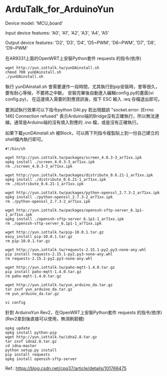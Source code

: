 # ArduTalk_for_ArduinoYun

Device model: 'MCU_board'


Input device features: 'A0', 'A1', 'A2', 'A3', 'A4', 'A5'


Output device features: 'D2', 'D3', 'D4', 'D5\~PWM', 'D6\~PWM', 'D7', 'D8', 'D9\~PWM'






在AR9331上面的OpenWRT上安裝Python套件 requests 的指令(依序)

    wget http://yun.iottalk.tw/yunDAinstall.sh
    chmod 700 yunDAinstall.sh
    ./yunDAinstall.sh

執行 yunDAinstall.sh 會需要運作一段時間，尤其執行到pip安裝時，會等很久，要有耐心等候，不要將之中斷。 安裝完畢後自動進入編輯config.py的畫面(vi config.py)，
在這邊填入需要的對應資訊後，按下 ESC 輸入 :wq 存檔退出即可。

要測試執行效果可以下指令python DAI.py
若出現錯誤 "socket.error: [Errno 146] Connection refused"
表示Arduino端的Bridge沒有正確執行，所以無法連線。通常是Arduino端的沒有燒入對應的 .ino 檔，或是沒有正確執行。


如果下載yunDAinstall.sh 被Block，可以將下列指令複製貼上到一份自己建立的shell檔內執行即可。

```
#!/bin/sh

wget http://yun.iottalk.tw/packages/screen_4.0.3-3_ar71xx.ipk
opkg install ./screen_4.0.3-3_ar71xx.ipk
rm ./screen_4.0.3-3_ar71xx.ipk

wget http://yun.iottalk.tw/packages/distribute_0.6.21-1_ar71xx.ipk
opkg install ./distribute_0.6.21-1_ar71xx.ipk
rm ./distribute_0.6.21-1_ar71xx.ipk

wget http://yun.iottalk.tw/packages/python-openssl_2.7.3-2_ar71xx.ipk
opkg install ./python-openssl_2.7.3-2_ar71xx.ipk
rm ./python-openssl_2.7.3-2_ar71xx.ipk

wget http://yun.iottalk.tw/packages/openssh-sftp-server_6.1p1-1_ar71xx.ipk
opkg install ./openssh-sftp-server_6.1p1-1_ar71xx.ipk
rm ./openssh-sftp-server_6.1p1-1_ar71xx.ipk

wget http://yun.iottalk.tw/pip-10.0.1.tar.gz
easy_install pip-10.0.1.tar.gz
rm pip-10.0.1.tar.gz

wget http://yun.iottalk.tw/requests-2.15.1-py2.py3-none-any.whl
pip install requests-2.15.1-py2.py3-none-any.whl
rm requests-2.15.1-py2.py3-none-any.whl

wget http://yun.iottalk.tw/paho-mqtt-1.4.0.tar.gz
pip install paho-mqtt-1.4.0.tar.gz
rm paho-mqtt-1.4.0.tar.gz

wget http://yun.iottalk.tw/yun_arduino_da.tar.gz
tar zxvf yun_arduino_da.tar.gz
rm yun_arduino_da.tar.gz

vi config

```


針對 ArduinoYun Rev2，在OpenWRT上安裝Python套件 requests 的指令(依序) (Rev2拿到後直接可以使用，無須刷韌體)
        
    opkg update
    opkg install python-pip 
    wget http://yun.iottalk.tw/idna2.8.tar.gz
    tar zxvf idna2.8.tar.gz
    cd idna-master
    python setup.py install
    pip install requests
    opkg install openssh-sftp-server



Ref.: https://blog.csdn.net/cpq37/article/details/101766475
